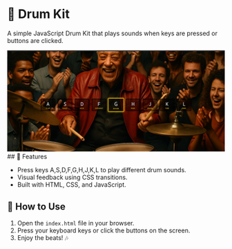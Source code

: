 # 🥁 Drum Kit

A simple JavaScript Drum Kit that plays sounds when keys are pressed or buttons are clicked.


 <img src="/Day-01-Drum-Kit/sreenshot.png" width="600">
## 🔑 Features

- Press keys A,S,D,F,G,H,J,K,L to play different drum sounds.
- Visual feedback using CSS transitions.
- Built with HTML, CSS, and JavaScript.

## 🚀 How to Use

1. Open the `index.html` file in your browser.
2. Press your keyboard keys or click the buttons on the screen.
3. Enjoy the beats! 🎶
